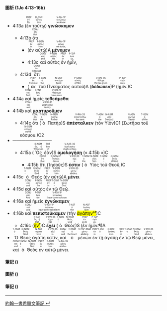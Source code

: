 #### 圖析 (1Jo 4:13–16b)

- <rt>4:13a</rt> (<RUBY><ruby><ruby>ἐν<rt>By</rt></ruby><rt>ἐν</rt></ruby><rt>PREP</rt></RUBY> <RUBY><ruby><ruby>τούτῳ<rt>this</rt></ruby><rt>οὗτος</rt></ruby><rt>D-DSN</rt></RUBY>) <RUBY><ruby><ruby>**γινώσκομεν**<rt>we know</rt></ruby><rt>γινώσκω</rt></ruby><rt>V-PAI-1P</rt></RUBY> 
	- <rt>4:13b</rt> <RUBY><ruby><ruby>ὅτι<rt>that</rt></ruby><rt>ὅτι</rt></ruby><rt>CONJ</rt></RUBY> 
		- (<RUBY><ruby><ruby>ἐν<rt>in</rt></ruby><rt>ἐν</rt></ruby><rt>PREP</rt></RUBY> <RUBY><ruby><ruby>αὐτῷ<rt>Him</rt></ruby><rt>αὐτός</rt></ruby><rt>P-DSM</rt></RUBY>)A <RUBY><ruby><ruby>**μένομεν**<rt>we abide,</rt></ruby><rt>μένω</rt></ruby><rt>V-PAI-1P</rt></RUBY> 
		- <rt>4:13c</rt> <RUBY><ruby><ruby>καὶ<rt>and</rt></ruby><rt>καί</rt></ruby><rt>CONJ</rt></RUBY> <RUBY><ruby><ruby>αὐτὸς<rt>He</rt></ruby><rt>αὐτός</rt></ruby><rt>P-NSM</rt></RUBY> <RUBY><ruby><ruby>ἐν<rt>in</rt></ruby><rt>ἐν</rt></ruby><rt>PREP</rt></RUBY> <RUBY><ruby><ruby>ἡμῖν,<rt>us,</rt></ruby><rt>ἐγώ</rt></ruby><rt>P-1DP</rt></RUBY> 
	- <rt>4:13d</rt> <RUBY><ruby><ruby>ὅτι<rt>because</rt></ruby><rt>ὅτι</rt></ruby><rt>CONJ</rt></RUBY> 
		- (<RUBY><ruby><ruby>ἐκ<rt>from out</rt></ruby><rt>ἐκ</rt></ruby><rt>PREP</rt></RUBY> <RUBY><ruby><ruby>τοῦ<rt>the</rt></ruby><rt>ὁ</rt></ruby><rt>T-GSN</rt></RUBY> <RUBY><ruby><ruby>Πνεύματος<rt>Spirit</rt></ruby><rt>πνεῦμα</rt></ruby><rt>N-GSN</rt></RUBY> <RUBY><ruby><ruby>αὐτοῦ<rt>of Him</rt></ruby><rt>αὐτός</rt></ruby><rt>P-GSM</rt></RUBY>)A (<RUBY><ruby><ruby>**δέδωκεν**<rt>He has given</rt></ruby><rt>δίδωμι</rt></ruby><rt>V-RAI-3S</rt></RUBY>)P (<RUBY><ruby><ruby>ἡμῖν.<rt>to us.</rt></ruby><rt>ἐγώ</rt></ruby><rt>P-1DP</rt></RUBY>)C
- <rt>4:14a</rt> <RUBY><ruby><ruby>καὶ<rt>And</rt></ruby><rt>καί</rt></ruby><rt>CONJ</rt></RUBY> <RUBY><ruby><ruby>ἡμεῖς<rt>we</rt></ruby><rt>ἐγώ</rt></ruby><rt>P-1NP</rt></RUBY> <RUBY><ruby><ruby>**τεθεάμεθα**<rt>have seen</rt></ruby><rt>θεάομαι</rt></ruby><rt>V-RNI-1P</rt></RUBY> 
- <rt>4:14b</rt> <RUBY><ruby><ruby>καὶ<rt>and</rt></ruby><rt>καί</rt></ruby><rt>CONJ</rt></RUBY> <RUBY><ruby><ruby>**μαρτυροῦμεν**<rt>testify</rt></ruby><rt>μαρτυρέω</rt></ruby><rt>V-PAI-1P</rt></RUBY> 
	- <rt>4:14c</rt> <RUBY><ruby><ruby>ὅτι<rt>that</rt></ruby><rt>ὅτι</rt></ruby><rt>CONJ</rt></RUBY> (<RUBY><ruby><ruby>ὁ<rt>the</rt></ruby><rt>ὁ</rt></ruby><rt>T-NSM</rt></RUBY> <RUBY><ruby><ruby>Πατὴρ<rt>Father</rt></ruby><rt>πατήρ</rt></ruby><rt>N-NSM</rt></RUBY>)S <RUBY><ruby><ruby>**ἀπέσταλκεν**<rt>has sent</rt></ruby><rt>ἀποστέλλω</rt></ruby><rt>V-RAI-3S</rt></RUBY> (<RUBY><ruby><ruby>τὸν<rt>the</rt></ruby><rt>ὁ</rt></ruby><rt>T-ASM</rt></RUBY> <RUBY><ruby><ruby>Υἱὸν<rt>Son [as]</rt></ruby><rt>υἱός</rt></ruby><rt>N-ASM</rt></RUBY>)C1 (<RUBY><ruby><ruby>Σωτῆρα<rt>Savior</rt></ruby><rt>σωτήρ</rt></ruby><rt>N-ASM</rt></RUBY> <RUBY><ruby><ruby>τοῦ<rt>of the</rt></ruby><rt>ὁ</rt></ruby><rt>T-GSM</rt></RUBY> <RUBY><ruby><ruby>κόσμου.<rt>world.</rt></ruby><rt>κόσμος</rt></ruby><rt>N-GSM</rt></RUBY>)C2
- —————————
	- <rt>4:15a</rt> (<RUBY><ruby><ruby>Ὃς<rt>Whoever</rt></ruby><rt>ὅς, ἥ</rt></ruby><rt>R-NSM</rt></RUBY> <RUBY><ruby><ruby>ἐὰν<rt>if</rt></ruby><rt>ἐάν</rt></ruby><rt>PRT</rt></RUBY>)S <RUBY><ruby><ruby>**ὁμολογήσῃ**<rt>shall confess</rt></ruby><rt>ὁμολογέω</rt></ruby><rt>V-AAS-3S</rt></RUBY> (« <rt>4:15b</rt> »)C
		- <rt>4:15b</rt> <RUBY><ruby><ruby>ὅτι<rt>that</rt></ruby><rt>ὅτι</rt></ruby><rt>CONJ</rt></RUBY> (<RUBY><ruby><ruby>Ἰησοῦς<rt>Jesus</rt></ruby><rt>Ἰησοῦς</rt></ruby><rt>N-NSM-P</rt></RUBY>)S <RUBY><ruby><ruby>**ἐστιν**<rt>is</rt></ruby><rt>εἰμί</rt></ruby><rt>V-PAI-3S</rt></RUBY> (<RUBY><ruby><ruby>ὁ<rt>the</rt></ruby><rt>ὁ</rt></ruby><rt>T-NSM</rt></RUBY> <RUBY><ruby><ruby>Υἱὸς<rt>Son</rt></ruby><rt>υἱός</rt></ruby><rt>N-NSM</rt></RUBY> <RUBY><ruby><ruby>τοῦ<rt>‑</rt></ruby><rt>ὁ</rt></ruby><rt>T-GSM</rt></RUBY> <RUBY><ruby><ruby>Θεοῦ,<rt>of God,</rt></ruby><rt>θεός</rt></ruby><rt>N-GSM</rt></RUBY>)C 
- <rt>4:15c</rt> <RUBY><ruby><ruby>ὁ<rt>‑</rt></ruby><rt>ὁ</rt></ruby><rt>T-NSM</rt></RUBY> <RUBY><ruby><ruby>Θεὸς<rt>God</rt></ruby><rt>θεός</rt></ruby><rt>N-NSM</rt></RUBY> (<RUBY><ruby><ruby>ἐν<rt>in</rt></ruby><rt>ἐν</rt></ruby><rt>PREP</rt></RUBY> <RUBY><ruby><ruby>αὐτῷ<rt>him</rt></ruby><rt>αὐτός</rt></ruby><rt>P-DSM</rt></RUBY>)A <RUBY><ruby><ruby>**μένει**<rt>abides,</rt></ruby><rt>μένω</rt></ruby><rt>V-PAI-3S</rt></RUBY> 
- <rt>4:15d</rt> <RUBY><ruby><ruby>καὶ<rt>and</rt></ruby><rt>καί</rt></ruby><rt>CONJ</rt></RUBY> <RUBY><ruby><ruby>αὐτὸς<rt>he</rt></ruby><rt>αὐτός</rt></ruby><rt>P-NSM</rt></RUBY> <RUBY><ruby><ruby>ἐν<rt>in</rt></ruby><rt>ἐν</rt></ruby><rt>PREP</rt></RUBY> <RUBY><ruby><ruby>τῷ<rt>‑</rt></ruby><rt>ὁ</rt></ruby><rt>T-DSM</rt></RUBY> <RUBY><ruby><ruby>Θεῷ.<rt>God.</rt></ruby><rt>θεός</rt></ruby><rt>N-DSM</rt></RUBY>
- <rt>4:16a</rt> <RUBY><ruby><ruby>καὶ<rt>And</rt></ruby><rt>καί</rt></ruby><rt>CONJ</rt></RUBY> <RUBY><ruby><ruby>ἡμεῖς<rt>we</rt></ruby><rt>ἐγώ</rt></ruby><rt>P-1NP</rt></RUBY> <RUBY><ruby><ruby>**ἐγνώκαμεν**<rt>have come to know</rt></ruby><rt>γινώσκω</rt></ruby><rt>V-RAI-1P</rt></RUBY> 
- <rt>4:16b</rt> <RUBY><ruby><ruby>καὶ<rt>and</rt></ruby><rt>καί</rt></ruby><rt>CONJ</rt></RUBY> <RUBY><ruby><ruby>**πεπιστεύκαμεν**<rt>have come to believe</rt></ruby><rt>πιστεύω</rt></ruby><rt>V-RAI-1P</rt></RUBY> (<RUBY><ruby><ruby>τὴν<rt>the</rt></ruby><rt>ὁ</rt></ruby><rt>T-ASF</rt></RUBY> <RUBY><ruby><ruby><mark>ἀγάπην°¹</mark><rt>love</rt></ruby><rt>ἀγάπη</rt></ruby><rt>N-ASF</rt></RUBY>)C 
	- <rt>4:16c</rt> (<RUBY><ruby><ruby><mark>ἣν¹</mark><rt>that</rt></ruby><rt>ὅς, ἥ</rt></ruby><rt>R-ASF</rt></RUBY>)C <RUBY><ruby><ruby>**ἔχει**<rt>has</rt></ruby><rt>ἔχω</rt></ruby><rt>V-PAI-3S</rt></RUBY> (<RUBY><ruby><ruby>ὁ<rt>‑</rt></ruby><rt>ὁ</rt></ruby><rt>T-NSM</rt></RUBY> <RUBY><ruby><ruby>Θεὸς<rt>God</rt></ruby><rt>θεός</rt></ruby><rt>N-NSM</rt></RUBY>)S (<RUBY><ruby><ruby>ἐν<rt>as to</rt></ruby><rt>ἐν</rt></ruby><rt>PREP</rt></RUBY> <RUBY><ruby><ruby>ἡμῖν.¶<rt>us.</rt></ruby><rt>ἐγώ</rt></ruby><rt>P-1DP</rt></RUBY>)A 
- <RUBY><ruby><ruby>Ὁ<rt>‑</rt></ruby><rt>ὁ</rt></ruby><rt>T-NSM</rt></RUBY> <RUBY><ruby><ruby>Θεὸς<rt>God</rt></ruby><rt>θεός</rt></ruby><rt>N-NSM</rt></RUBY> <RUBY><ruby><ruby>ἀγάπη<rt>love</rt></ruby><rt>ἀγάπη</rt></ruby><rt>N-NSF</rt></RUBY> <RUBY><ruby><ruby>ἐστίν,<rt>is,</rt></ruby><rt>εἰμί</rt></ruby><rt>V-PAI-3S</rt></RUBY> <RUBY><ruby><ruby>καὶ<rt>and</rt></ruby><rt>καί</rt></ruby><rt>CONJ</rt></RUBY> <RUBY><ruby><ruby>ὁ<rt>the [one]</rt></ruby><rt>ὁ</rt></ruby><rt>T-NSM</rt></RUBY> <RUBY><ruby><ruby>μένων<rt>abiding</rt></ruby><rt>μένω</rt></ruby><rt>V-PAP-NSM</rt></RUBY> <RUBY><ruby><ruby>ἐν<rt>in</rt></ruby><rt>ἐν</rt></ruby><rt>PREP</rt></RUBY> <RUBY><ruby><ruby>τῇ<rt>‑</rt></ruby><rt>ὁ</rt></ruby><rt>T-DSF</rt></RUBY> <RUBY><ruby><ruby>ἀγάπῃ<rt>love,</rt></ruby><rt>ἀγάπη</rt></ruby><rt>N-DSF</rt></RUBY> <RUBY><ruby><ruby>ἐν<rt>in</rt></ruby><rt>ἐν</rt></ruby><rt>PREP</rt></RUBY> <RUBY><ruby><ruby>τῷ<rt>‑</rt></ruby><rt>ὁ</rt></ruby><rt>T-DSM</rt></RUBY> <RUBY><ruby><ruby>Θεῷ<rt>God</rt></ruby><rt>θεός</rt></ruby><rt>N-DSM</rt></RUBY> <RUBY><ruby><ruby>μένει,<rt>abides,</rt></ruby><rt>μένω</rt></ruby><rt>V-PAI-3S</rt></RUBY> <RUBY><ruby><ruby>καὶ<rt>and</rt></ruby><rt>καί</rt></ruby><rt>CONJ</rt></RUBY> <RUBY><ruby><ruby>ὁ<rt>‑</rt></ruby><rt>ὁ</rt></ruby><rt>T-NSM</rt></RUBY> <RUBY><ruby><ruby>Θεὸς<rt>God</rt></ruby><rt>θεός</rt></ruby><rt>N-NSM</rt></RUBY> <RUBY><ruby><ruby>ἐν<rt>in</rt></ruby><rt>ἐν</rt></ruby><rt>PREP</rt></RUBY> <RUBY><ruby><ruby>αὐτῷ<rt>him</rt></ruby><rt>αὐτός</rt></ruby><rt>P-DSM</rt></RUBY> <RUBY><ruby><ruby>μένει.<rt>abides.</rt></ruby><rt>μένω</rt></ruby><rt>V-PAI-3S</rt></RUBY>


#### 筆記 ()


#### 圖析 ()


#### 筆記 ()


---

[約翰一書希臘文筆記 ↵](%E7%B4%84%E7%BF%B0%E4%B8%80%E6%9B%B8%E5%B8%8C%E8%87%98%E6%96%87%E7%AD%86%E8%A8%98.md)